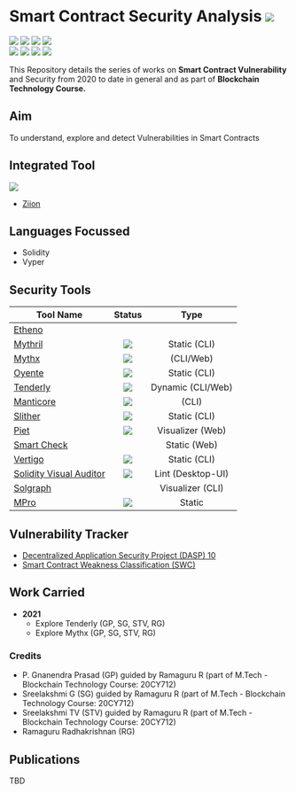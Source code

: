 # Smart Contract Security Analysis ![](https://img.shields.io/badge/-Live-brightgreen)
![](https://img.shields.io/badge/Batch-20CYS-green) ![](https://img.shields.io/badge/Batch-21CYS-green) ![](https://img.shields.io/badge/BlockchainCourse-20CY712-green) ![](https://img.shields.io/badge/Focus-Smart_Contract_Security-yellow) <br/>
![](https://img.shields.io/badge/Blockchain-Ethereum-blue) ![](https://img.shields.io/badge/Blockchain-Hyperledger-blue) ![](https://img.shields.io/badge/Language-Solidity-blue) ![](https://img.shields.io/badge/Language-Vyper-blue) 

This Repository details the series of works on **Smart Contract Vulnerability** and Security from 2020 to date in general and as part of **Blockchain Technology Course.**

## Aim
To understand, explore and detect Vulnerabilities in Smart Contracts

## Integrated Tool
![](https://www.ziion.org/logo-footer.svg) <br/>
- [Ziion](Tools/Ziion.md)

## Languages Focussed 

- Solidity
- Vyper

## Security Tools

| Tool Name | Status  | Type |
|-----------|:---------:|:----------:|
| [Etheno](Tools/Etheno.md) | | | 
| [Mythril](Tools/Mythril.md) | ![](https://img.shields.io/badge/-Live-brightgreen) | Static (CLI) | 
| [Mythx](Tools/Mythx.md) | ![](https://img.shields.io/badge/-Live-brightgreen) | (CLI/Web) | 
| [Oyente](Tools/Oyente.md) | ![](https://img.shields.io/badge/-Live-brightgreen) | Static (CLI) |
| [Tenderly](Tools/Tenderly.md) | ![](https://img.shields.io/badge/-Live-brightgreen) | Dynamic (CLI/Web) |
| [Manticore](Tools/Manticore.md) | ![](https://img.shields.io/badge/-Live-brightgreen) | (CLI)|
| [Slither](Tools/Slither.md) | ![](https://img.shields.io/badge/-Live-brightgreen) | Static (CLI) |
| [Piet](Tools/Piet.md) | ![](https://img.shields.io/badge/-Live-brightgreen) | Visualizer (Web) |
| [Smart Check](Tools/SmartCheck.md) | | Static (Web) |
| [Vertigo](Tools/Vertigo.md) | ![](https://img.shields.io/badge/-Live-brightgreen) | Static (CLI) |
| [Solidity Visual Auditor](Tools/SolVisualAuditor.md) | ![](https://img.shields.io/badge/-Live-brightgreen) | Lint (Desktop-UI) |
| [Solgraph](Tools/Solgraph.md) | | Visualizer (CLI) |
| [MPro](Tools/MPro.md) | ![](https://img.shields.io/badge/-Not_in_Use-red) | Static |

## Vulnerability Tracker

- [Decentralized Application Security Project (DASP) 10](https://dasp.co/)
- [Smart Contract Weakness Classification (SWC)](https://swcregistry.io/) 

## Work Carried

- **2021**
  - Explore Tenderly (GP, SG, STV, RG)
  - Explore Mythx (GP, SG, STV, RG)

### Credits

- P. Gnanendra Prasad (GP) guided by Ramaguru R (part of M.Tech - Blockchain Technology Course: 20CY712)
- Sreelakshmi G (SG) guided by Ramaguru R (part of M.Tech - Blockchain Technology Course: 20CY712)
- Sreelakshmi TV (STV) guided by Ramaguru R (part of M.Tech - Blockchain Technology Course: 20CY712)
- Ramaguru Radhakrishnan (RG)

## Publications 

TBD
